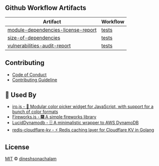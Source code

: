 ## Github Workflow Artifacts
<!-- MARKDOWN-AUTO-DOCS:START (WORKFLOW_ARTIFACT_TABLE) -->
<table class="ARTIFACTS-TABLE"><thead><tr><th class="artifact-th">Artifact</th><th class="workflow-th">Workflow</th></tr></thead><tbody ><tr ><td class="artifact-td td_text"><a href=https://github.com/dineshsonachalam/markdown-autodocs/suites/3559395624/artifacts/85400625>module-dependencies-license-report</a></td><td class="workflow-td td_text"><a href=https://github.com/dineshsonachalam/markdown-autodocs/actions/runs/1153906944>tests</a></td></tr>
<tr ><td class="artifact-td td_text"><a href=https://github.com/dineshsonachalam/markdown-autodocs/suites/3559395624/artifacts/85400626>size-of-dependencies</a></td><td class="workflow-td td_text"><a href=https://github.com/dineshsonachalam/markdown-autodocs/actions/runs/1153906944>tests</a></td></tr>
<tr ><td class="artifact-td td_text"><a href=https://github.com/dineshsonachalam/markdown-autodocs/suites/3559395624/artifacts/85400627>vulnerabilities-audit-report</a></td><td class="workflow-td td_text"><a href=https://github.com/dineshsonachalam/markdown-autodocs/actions/runs/1153906944>tests</a></td></tr></tbody></table>
<!-- MARKDOWN-AUTO-DOCS:END -->

## Contributing

*   [Code of Conduct](CODE_OF_CONDUCT.md)
*   [Contributing Guideline](CONTRIBUTING.md)

## 🚀 Used By

*   [iro.js - 🎨 Modular color picker widget for JavaScript, with support for a bunch of color formats](https://github.com/jaames/iro.js)
*   [Fireworks.js - 🎆 A simple fireworks library](https://github.com/crashmax-dev/fireworks-js)
*   [LucidDynamodb - 🗄️ A minimalistic wrapper to AWS DynamoDB](https://github.com/dineshsonachalam/Lucid-Dynamodb)
*   [redis-cloudflare-kv - ⚡ Redis caching layer for Cloudflare KV in Golang](https://github.com/dineshsonachalam/redis-cloudflare-kv)

## License

[MIT](https://choosealicense.com/licenses/mit/) © [dineshsonachalam](https://www.github.com/dineshsonachalam)